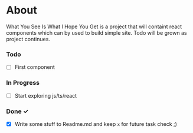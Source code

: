 # About
What You See Is What I Hope You Get is a project that will containt react components which can by used to build simple site.
Todo will be grown as project continues.

### Todo

- [ ] First component

### In Progress

- [ ] Start exploring js/ts/react

### Done ✓

- [x] Write some stuff to Readme.md and keep `x` for future task check ;)
